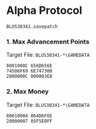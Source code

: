 #  Alpha Protocol 

`BLUS30341.savepatch`

### 1. Max Advancement Points

Target File: `BLUS30341-*\GAMEDATA`

```
8001000C 656D656E
74506F69 6E747300
2800000C 000003E8
```

### 2. Max Money

Target File: `BLUS30341-*\GAMEDATA`

```
80010004 064D6F6E
28000007 05F5E0FF
```

